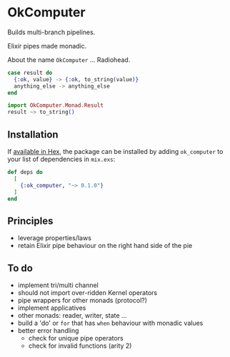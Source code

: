 # OkComputer
Builds multi-branch pipelines.  

Elixir pipes made monadic.  

About the name `OkComputer` ... Radiohead.

```elixir
case result do
  {:ok, value} -> {:ok, to_string(value)}
  anything_else -> anything_else
end
```

```elixir
import OkComputer.Monad.Result
result ~> to_string()
``` 

## Installation

If [available in Hex](https://hex.pm/docs/publish), the package can be installed
by adding `ok_computer` to your list of dependencies in `mix.exs`:

```elixir
def deps do
  [
    {:ok_computer, "~> 0.1.0"}
  ]
end
```

## Principles
- leverage properties/laws
- retain Elixir pipe behaviour on the right hand side of the pie

## To do
- implement tri/multi channel
- should not import over-ridden Kernel operators 
- pipe wrappers for other monads (protocol?)
- implement applicatives
- other monads: reader, writer, state ...
- build a 'do' or `for` that has `when` behaviour with monadic values
- better error handling
  - check for unique pipe operators
  - check for invalid functions (arity 2)
